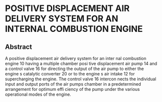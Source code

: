 # POSITIVE DISPLACEMENT AIR DELIVERY SYSTEM FOR AN INTERNAL COMBUSTION ENGINE

## Abstract
A positive displacement air delivery system for an inter nal combustion engine 10 having a multiple chamber posi tive displacement air pump 14 and a control valve 16 for directing the output of the air pump to either the engine s catalytic converter 20 or to the engine s air intake 12 for supercharging the engine. The control valve 16 intercon nects the individual input and output ports of the air pumps chamber in a predetermined arrangement for optimum effi ciency of the pump under the various operational modes of the engine.